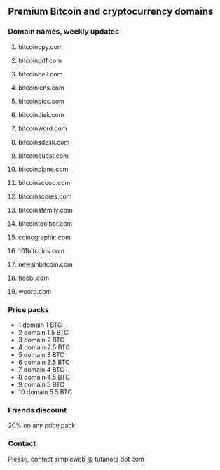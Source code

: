 ## Premium Bitcoin and cryptocurrency domains

### Domain names, weekly updates

1. bitcoinopy.com
2. bitcoinpdf.com
3. bitcoinbell.com
4. bitcoinlens.com
5. bitcoinpics.com
6. bitcoindisk.com
7. bitcoinword.com
8. bitcoinsdesk.com
9. bitcoinquest.com
10. bitcoinplane.com
11. bitcoinscoop.com
12. bitcoinscores.com
13. bitcoinsfamily.com
14. bitcointoolbar.com

15. coinographic.com

16. 101bitcoins.com
17. newsinbitcoin.com

18. hoobl.com
19. woorp.com

### Price packs
- 1 domain 1 BTC
- 2 domain 1.5 BTC
- 3 domain 2 BTC
- 4 domain 2.5 BTC
- 5 domain 3 BTC
- 6 domain 3.5 BTC
- 7 domain 4 BTC
- 8 domain 4.5 BTC
- 9 domain 5 BTC
- 10 domain 5.5 BTC

### Friends discount
20% on any price pack

### Contact
Please, contact simpleweb @ tutanota dot com 
